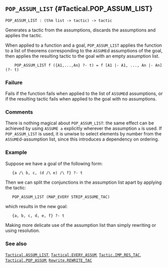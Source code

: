 ## `POP_ASSUM_LIST` {#Tactical.POP_ASSUM_LIST}


```
POP_ASSUM_LIST : (thm list -> tactic) -> tactic
```



Generates a tactic from the assumptions, discards the assumptions and
applies the tactic.


When applied to a function and a goal, `POP_ASSUM_LIST` applies
the function to a list of theorems corresponding to the `ASSUME`d
assumptions of the goal, then applies the resulting tactic to the goal
with an empty assumption list.
    
        POP_ASSUM_LIST f ({A1,...,An} ?- t) = f [A1 |- A1, ..., An |- An] (?- t)
    



### Failure

Fails if the function fails when applied to the list of `ASSUME`d assumptions,
or if the resulting tactic fails when applied to the goal with no
assumptions.

### Comments

There is nothing magical about `POP_ASSUM_LIST`: the same effect can be
achieved by using `ASSUME a` explicitly wherever the assumption `a` is
used. If `POP_ASSUM_LIST` is used, it is unwise to select elements by
number from the `ASSUME`d-assumption list, since this introduces a dependency
on ordering.

### Example

Suppose we have a goal of the following form:
    
       {a /\ b, c, (d /\ e) /\ f} ?- t
    
Then we can split the conjunctions in the assumption list apart by
applying the tactic:
    
       POP_ASSUM_LIST (MAP_EVERY STRIP_ASSUME_TAC)
    
which results in the new goal:
    
       {a, b, c, d, e, f} ?- t
    




Making more delicate use of the assumption list than simply rewriting or
using resolution.

### See also

[`Tactical.ASSUM_LIST`](#Tactical.ASSUM_LIST), [`Tactical.EVERY_ASSUM`](#Tactical.EVERY_ASSUM), [`Tactic.IMP_RES_TAC`](#Tactic.IMP_RES_TAC), [`Tactical.POP_ASSUM`](#Tactical.POP_ASSUM), [`Rewrite.REWRITE_TAC`](#Rewrite.REWRITE_TAC)

